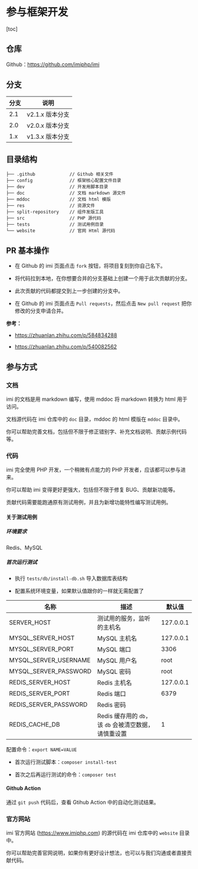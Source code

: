 # 参与框架开发

[toc]

## 仓库

Github：<https://github.com/imiphp/imi>

## 分支

| 分支 | 说明 |
| - | - |
| 2.1 | v2.1.x 版本分支 |
| 2.0 | v2.0.x 版本分支 |
| 1.x | v1.3.x 版本分支 |

## 目录结构

```text
├── .github             // Github 相关文件
├── config              // 框架核心配置文件目录
├── dev                 // 开发用脚本目录
├── doc                 // 文档 markdown 源文件
├── mddoc               // 文档 html 模版
├── res                 // 资源文件
├── split-repository    // 组件发版工具
├── src                 // PHP 源代码
├── tests               // 测试用例目录
└── website             // 官网 Html 源代码
```

## PR 基本操作

* 在 Github 的 imi 页面点击 `fork` 按钮，将项目复刻到你自己名下。

* 将代码拉到本地，在你想要合并的分支基础上创建一个用于此次贡献的分支。

* 此次贡献的代码都提交到上一步创建的分支中。

* 在 Github 的 imi 页面点击 `Pull requests`，然后点击 `New pull request` 把你修改的分支申请合并。

**参考：**

* <https://zhuanlan.zhihu.com/p/584834288>

* <https://zhuanlan.zhihu.com/p/540082562>

## 参与方式

### 文档

imi 的文档是用 markdown 编写，使用 mddoc 将 markdown 转换为 html 用于访问。

文档源代码在 imi 仓库中的 `doc` 目录，mddoc 的 html 模版在 `mddoc` 目录中。

你可以帮助完善文档，包括但不限于修正错别字、补充文档说明、贡献示例代码等。

### 代码

imi 完全使用 PHP 开发，一个稍微有点能力的 PHP 开发者，应该都可以参与进来。

你可以帮助 imi 变得更好更强大，包括但不限于修复 BUG、贡献新功能等。

贡献代码需要能跑通原有测试用例，并且为新增功能特性编写测试用例。

#### 关于测试用例

##### 环境要求

Redis、MySQL

##### 首次运行测试

* 执行 `tests/db/install-db.sh` 导入数据库表结构

* 配置系统环境变量，如果默认值跟你的一样就无需配置了

名称 | 描述 | 默认值
-|-|-
SERVER_HOST | 测试用的服务，监听的主机名 | 127.0.0.1
MYSQL_SERVER_HOST | MySQL 主机名 | 127.0.0.1
MYSQL_SERVER_PORT | MySQL 端口 | 3306
MYSQL_SERVER_USERNAME | MySQL 用户名 | root
MYSQL_SERVER_PASSWORD | MySQL 密码 | root
REDIS_SERVER_HOST | Redis 主机名 | 127.0.0.1
REDIS_SERVER_PORT | Redis 端口 | 6379
REDIS_SERVER_PASSWORD | Redis 密码 |
REDIS_CACHE_DB | Redis 缓存用的 `db`，该 `db` 会被清空数据，请慎重设置 | 1

配置命令：`export NAME=VALUE`

* 首次运行测试脚本：`composer install-test`

* 首次之后再运行测试的命令：`composer test`

#### Github Action

通过 `git push` 代码后，查看 Gtihub Action 中的自动化测试结果。

### 官方网站

imi 官方网站 (<https://www.imiphp.com>) 的源代码在 imi 仓库中的 `website` 目录中。

你可以帮助完善官网说明，如果你有更好设计想法，也可以与我们沟通或者直接贡献代码。
